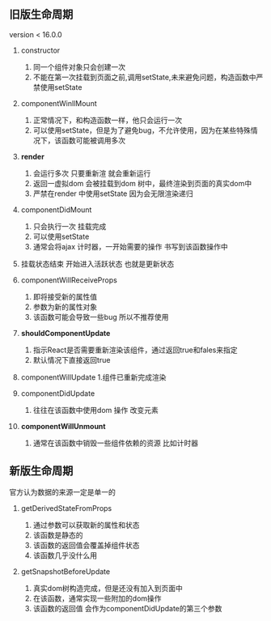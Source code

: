 ## 旧版生命周期
version  < 16.0.0
1. constructor 
    1. 同一个组件对象只会创建一次
    2. 不能在第一次挂载到页面之前,调用setState,未来避免问题，构造函数中严禁使用setState

2. componentWinllMount
    1. 正常情况下，和构造函数一样，他只会运行一次
    2. 可以使用setState，但是为了避免bug，不允许使用，因为在某些特殊情况下，该函数可能被调用多次

3. **render**
    1. 会运行多次 只要重新渲 就会重新运行
    2. 返回一虚拟dom 会被挂载到dom 树中，最终渲染到页面的真实dom中
    3. 严禁在render 中使用setState 因为会无限渲染递归
4. componentDidMount
    1. 只会执行一次 挂载完成
    2. 可以使用setState
    3. 通常会将ajax 计时器，一开始需要的操作 书写到该函数操作中

5. 挂载状态结束 开始进入活跃状态 也就是更新状态

6. componentWillReceiveProps
    1. 即将接受新的属性值
    2. 参数为新的属性对象
    3. 该函数可能会导致一些bug 所以不推荐使用

7. **shouldComponentUpdate**
    1. 指示React是否需要重新渲染该组件，通过返回true和fales来指定
    2. 默认情况下直接返回true

8. componentWillUpdate
    1.组件已重新完成渲染 

9. componentDidUpdate
    1. 往往在该函数中使用dom 操作 改变元素

10. **componentWillUnmount**
    1. 通常在该函数中销毁一些组件依赖的资源 比如计时器
## 新版生命周期

官方认为数据的来源一定是单一的

1. getDerivedStateFromProps
    1. 通过参数可以获取新的属性和状态
    2. 该函数是静态的
    3. 该函数的返回值会覆盖掉组件状态
    4. 该函数几乎没什么用

2. getSnapshotBeforeUpdate
    1. 真实dom树构造完成，但是还没有加入到页面中
    2. 在该函数，通常实现一些附加的dom操作
    3. 该函数的返回值 会作为componentDidUpdate的第三个参数